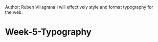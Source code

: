 Author: Ruben Villagrana
I will effectively style and format typography for the web.


# Week-5-Typography

